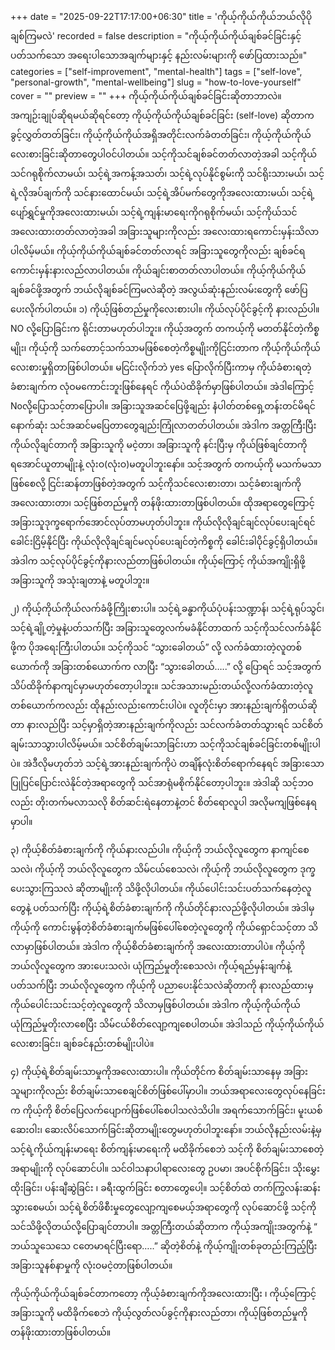 +++
date = "2025-09-22T17:17:00+06:30"
title = 'ကိုယ့်ကိုယ်ကိုယ်ဘယ်လိုပိုချစ်ကြမလဲ'
recorded = false
description = "ကိုယ့်ကိုယ်ကိုယ်ချစ်ခင်ခြင်းနှင့် ပတ်သက်သော အရေးပါသောအချက်များနှင့် နည်းလမ်းများကို ဖော်ပြထားသည်။"
categories = ["self-improvement", "mental-health"]
tags = ["self-love", "personal-growth", "mental-wellbeing"]
slug = "how-to-love-yourself"
cover = ""
preview = ""
+++
ကိုယ့်ကိုယ်ကိုယ်ချစ်ခင်ခြင်းဆိုတာဘာလဲ။ အကျဉ်းချုပ်ဆိုရမယ်ဆိုရင်တော့ ကိုယ့်ကိုယ်ကိုယ်ချစ်ခင်ခြင်း (self-love) ဆိုတာက ခွင့်လွှတ်တတ်ခြင်း၊ ကိုယ့်ကိုယ်ကိုယ်အရှိအတိုင်းလက်ခံတတ်ခြင်း၊ ကိုယ့်ကိုယ်ကိုယ်လေးစားခြင်းဆိုတာတွေပါဝင်ပါတယ်။ သင့်ကိုသင်ချစ်ခင်တတ်လာတဲ့အခါ သင့်ကိုယ်သင်ဂရုစိုက်လာမယ်၊ သင့်ရဲ့အကန့်အသတ်၊ သင့်ရဲ့လုပ်နိုင်စွမ်းကို သင်ရိုးသားမယ်၊ သင့်ရဲ့လိုအပ်ချက်ကို သင်နားထောင်မယ်၊ သင့်ရဲ့အိပ်မက်တွေကိုအလေးထားမယ်၊ သင့်ရဲ့ပျော်ရွှင်မှုကိုအလေးထားမယ်၊ သင့်ရဲ့ကျန်းမာရေးကိုဂရုစိုက်မယ်၊ သင့်ကိုယ်သင်အလေးထားတတ်လာတဲ့အခါ အခြားသူများကိုလည်း အလေးထားရကောင်းမှန်းသိလာပါလိမ့်မယ်။ ကိုယ့်ကိုယ်ကိုယ်ချစ်ခင်တတ်လာရင် အခြားသူတွေကိုလည်း ချစ်ခင်ရကောင်းမှန်းနားလည်လာပါတယ်။ ကိုယ်ချင်းစာတတ်လာပါတယ်။
ကိုယ့်ကိုယ်ကိုယ်ချစ်ခင်ဖို့အတွက် ဘယ်လိုချစ်ခင်ကြမလဲဆိုတဲ့ အလွယ်ဆုံးနည်းလမ်းတွေကို ဖော်ပြပေးလိုက်ပါတယ်။
၁) ကိုယ့်ဖြစ်တည်မှုကိုလေးစားပါ။ ကိုယ်လုပ်ပိုင်ခွင့်ကို နားလည်ပါ။
NO လို့ပြောခြင်းက ရိုင်းတာမဟုတ်ပါဘူး။ ကိုယ့်အတွက် တကယ့်ကို မတတ်နိုင်တဲ့ကိစ္စမျိုး၊ ကိုယ့်ကို သက်တောင့်သက်သာမဖြစ်စေတဲ့ကိစ္စမျိုးကိုငြင်းတာက ကိုယ့်ကိုယ်ကိုယ်လေးစားမှုရှိတာဖြစ်ပါတယ်။ မငြင်းလိုက်ဘဲ yes ပြောလိုက်ပြီးကာမှ ကိုယ်ခံစားရတဲ့ခံစားချက်က လုံဝမကောင်းဘူးဖြစ်နေရင် ကိုယ်ပဲထိခိုက်မှာဖြစ်ပါတယ်။ အဲဒါကြောင့် Noလို့ပြောသင့်တာပြောပါ။ အခြားသူအဆင်ပြေဖို့ချည်း နံပါတ်တစ်ရှေ့တန်းတင်မိရင် နောက်ဆုံး သင်အဆင်မပြေတာတွေချည်းကြုံလာတတ်ပါတယ်။ အဲဒါက အတ္တကြီးပြီး ကိုယ်လိုချင်တာကို အခြားသူကို မငဲ့တာ၊ အခြားသူကို နင်းပြီးမှ ကိုယ်ဖြစ်ချင်တာကိုရအောင်ယူတာမျိုးနဲ့ လုံးဝ(လုံးဝ)မတူပါဘူးနော်။ သင့်အတွက် တကယ့်ကို မသက်မသာဖြစ်စေလို့ ငြင်းဆန်တာဖြစ်တဲ့အတွက် သင့်ကိုသင်လေးစားတာ၊ သင့်ခံစားချက်ကို အလေးထားတာ၊ သင့်ဖြစ်တည်မှုကို တန်ဖိုးထားတာဖြစ်ပါတယ်။ ထိုအရာတွေကြောင့် အခြားသူဒုက္ခရောက်အောင်လုပ်တာမဟုတ်ပါဘူး။ ကိုယ်လိုလိုချင်ချင်လုပ်ပေးချင်ရင် ခေါင်းငြိမ့်နိုင်ပြီး ကိုယ်လိုလိုချင်ချင်မလုပ်ပေးချင်တဲ့ကိစ္စကို ခေါင်းခါပိုင်ခွင့်ရှိပါတယ်။ အဲဒါက သင့်လုပ်ပိုင်ခွင့်ကိုနားလည်တာဖြစ်ပါတယ်။ ကိုယ့်ကြောင့် ကိုယ်အကျိုးရှိဖို့ အခြားသူကို အသုံးချတာနဲ့ မတူပါဘူး။

၂) ကိုယ့်ကိုယ်ကိုယ်လက်ခံဖို့ကြိုးစားပါ။
သင့်ရဲ့ခန္ဓာကိုယ်ပုံပန်းသဏ္ဍာန်၊ သင့်ရဲ့ရုပ်သွင်၊ သင့်ရဲ့ချို့တဲ့မှုနဲ့ပတ်သက်ပြီး အခြားသူတွေလက်မခံနိုင်တာထက် သင့်ကိုသင်လက်ခံနိုင်ဖို့က ပိုအရေးကြီးပါတယ်။ သင့်ကိုသင် “သွားခေါတယ်” လို့ လက်ခံထားတဲ့လူတစ်ယောက်ကို အခြားတစ်ယောက်က လာပြီး “သွားခေါတယ်…..” လို့ ပြောရင် သင့်အတွက်သိပ်ထိခိုက်နာကျင်မှာမဟုတ်တော့ပါဘူး။ သင်အသားမည်းတယ်လို့လက်ခံထားတဲ့လူတစ်ယောက်ကလည်း ထိုနည်းလည်းကောင်းပါပဲ။ လူတိုင်းမှာ အားနည်းချက်ရှိတယ်ဆိုတာ နားလည်ပြီး သင့်မှာရှိတဲ့အားနည်းချက်ကိုလည်း သင်လက်ခံတတ်သွားရင် သင်စိတ်ချမ်းသာသွားပါလိမ့်မယ်။ သင်စိတ်ချမ်းသာခြင်းဟာ သင့်ကိုသင်ချစ်ခင်ခြင်းတစ်မျိုးပါပဲ။ အဲဒီလိုမဟုတ်ဘဲ သင့်ရဲ့အားနည်းချက်ကိုပဲ တချိန်လုံးစိတ်ရောက်နေရင် အခြားသော ပြုပြင်ပြောင်းလဲနိုင်တဲ့အရာတွေကို သင်အာရုံမစိုက်နိုင်တော့ပါဘူး။ အဲဒါဆို သင့်ဘဝလည်း တိုးတက်မလာသလို စိတ်ဆင်းရဲနေတာနဲ့တင် စိတ်ရောလူပါ အလိုမကျဖြစ်နေရမှာပါ။

၃) ကိုယ့်စိတ်ခံစားချက်ကို ကိုယ်နားလည်ပါ။
ကိုယ့်ကို ဘယ်လိုလူတွေက နာကျင်စေသလဲ၊ ကိုယ့်ကို ဘယ်လိုလူတွေက သိမ်ငယ်စေသလဲ၊ ကိုယ့်ကို ဘယ်လိုလူတွေက ဒုက္ခပေးသွားကြသလဲ ဆိုတာမျိုးကို သိဖို့လိုပါတယ်။ ကိုယ်ပေါင်းသင်းပတ်သက်နေတဲ့လူတွေနဲ့ ပတ်သက်ပြီး ကိုယ့်ရဲ့စိတ်ခံစားချက်ကို ကိုယ်တိုင်နားလည်ဖို့လိုပါတယ်။ အဲဒါမှ ကိုယ့်ကို ကောင်းမွန်တဲ့စိတ်ခံစားချက်မဖြစ်ပေါ်စေတဲ့လူတွေကို ကိုယ်ရှောင်သင့်တာ သိလာမှာဖြစ်ပါတယ်။ အဲဒါက ကိုယ့်စိတ်ခံစားချက်ကို အလေးထားတာပါပဲ။ ကိုယ့်ကို ဘယ်လိုလူတွေက အားပေးသလဲ၊ ယုံကြည်မှုတိုးစေသလဲ၊ ကိုယ့်ရည်မှန်းချက်နဲ့ပတ်သက်ပြီး ဘယ်လိုလူတွေက ကိုယ့်ကို ပညာပေးနိုင်သလဲဆိုတာကို နားလည်ထားမှ ကိုယ်ပေါင်းသင်းသင့်တဲ့လူတွေကို သိလာမှဖြစ်ပါတယ်။ အဲဒါက ကိုယ့်ကိုယ်ကိုယ် ယုံကြည်မှုတိုးလာစေပြီး သိမ်ငယ်စိတ်လျော့ကျစေပါတယ်။ အဲဒါသည် ကိုယ့်ကိုယ်ကိုယ်လေးစားခြင်း၊ ချစ်ခင်နည်းတစ်မျိုးပါပဲ။

၄) ကိုယ့်ရဲ့စိတ်ချမ်းသာမှုကိုအလေးထားပါ။
ကိုယ်တိုင်က စိတ်ချမ်းသာနေမှ အခြားသူများကိုလည်း စိတ်ချမ်းသာစေချင်စိတ်ဖြစ်ပေါ်မှာပါ။ ဘယ်အရာလေးတွေလုပ်နေခြင်းက ကိုယ့်ကို စိတ်ပြေလက်ပျောက်ဖြစ်ပေါ်စေပါသလဲသိပါ။ အရက်သောက်ခြင်း၊ မူးယစ်ဆေးဝါး၊ ဆေးလိပ်သောက်ခြင်းဆိုတာမျိုးတွေမဟုတ်ပါဘူးနော်။ ဘယ်လိုနည်းလမ်းနဲ့မှ သင့်ရဲ့ကိုယ်ကျန်းမာရေး စိတ်ကျန်းမာရေးကို မထိခိုက်စေဘဲ သင့်ကို စိတ်ချမ်းသာစေတဲ့အရာမျိုးကို လုပ်ဆောင်ပါ။ သင်ဝါသနာပါရာလေးတွေ ဥပမာ၊ အပင်စိုက်ခြင်း၊ သိုးမွှေးထိုးခြင်း၊ ပန်းချီဆွဲခြင်း ၊ ခရီးထွက်ခြင်း စတာတွေပေါ့။ သင့်စိတ်ထဲ တက်ကြွလန်းဆန်းသွားစေမယ်၊ သင့်ရဲ့စိတ်ဖိစီးမှုတွေလျော့ကျစေမယ့်အရာတွေကို လုပ်ဆောင်ဖို့ သင့်ကိုသင်သိဖို့လိုတယ်လို့ပြောချင်တာပါ။
အတ္တကြီးတယ်ဆိုတာက ကိုယ့်အကျိုးအတွက်နဲ့ “ ဘယ်သူသေသေ ငတေမာရင်ပြီးရော…..” ဆိုတဲ့စိတ်နဲ့ ကိုယ့်ကျိုးတစ်ခုတည်းကြည့်ပြီး အခြားသူနစ်နာမှုကို လုံးဝမငဲ့တာဖြစ်ပါတယ်။ 

ကိုယ့်ကိုယ်ကိုယ်ချစ်ခင်တာကတော့ ကိုယ့်ခံစားချက်ကိုအလေးထားပြီး ၊ ကိုယ့်ကြောင့်အခြားသူကို မထိခိုက်စေဘဲ ကိုယ့်လွတ်လပ်ခွင့်ကိုနားလည်တာ၊ ကိုယ့်ဖြစ်တည်မှုကို တန်ဖိုးထားတာဖြစ်ပါတယ်။ 